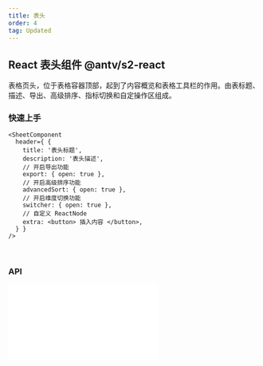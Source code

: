```yaml
---
title: 表头
order: 4
tag: Updated
---
```


## React 表头组件 <Badge>@antv/s2-react</Badge>

表格页头，位于表格容器顶部，起到了内容概览和表格工具栏的作用。由表标题、描述、导出、高级排序、指标切换和自定操作区组成。

### 快速上手

```tsx
<SheetComponent
  header={ {
    title: '表头标题',
    description: '表头描述',
    // 开启导出功能
    export: { open: true },
    // 开启高级排序功能
    advancedSort: { open: true },
    // 开启维度切换功能
    switcher: { open: true },
    // 自定义 ReactNode
    extra: <button> 插入内容 </button>,
  } }
/>
```

<br/>

<Playground path='react-component/header/demo/default.tsx' rid='container' height='400'></Playground>

### API

<embed src="@/docs/common/header.zh.md"></embed>
